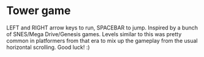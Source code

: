 # Tower game

LEFT and RIGHT arrow keys to run, SPACEBAR to jump. Inspired by a bunch of SNES/Mega Drive/Genesis games. Levels similar to this was pretty common in platformers from that era to mix up the gameplay from the usual horizontal scrolling. Good luck! :)
